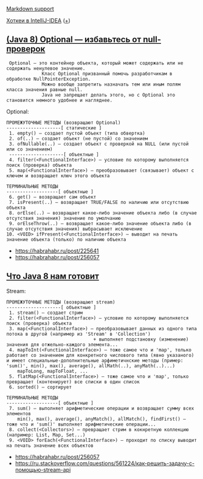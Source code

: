 [Markdown support](https://daringfireball.net/projects/markdown/syntax)

[Хоткеи в IntelliJ-IDEA](https://juja.com.ua/java/ide/intellij-idea-hotkeys) ([+](http://eax.me/intellij-idea-hotkeys))


[(Java 8) Optional — избавьтесь от null-проверок](https://examples.javacodegeeks.com/core-java/util/optional/java-8-optional-example)
---
     Optional — это контейнер объекта, который может содержать или не содержать ненулевое значение.
                 Класс Optional призванный помочь разработчикам в обработке NullPointerException.
                 Можно вообще запретить назначать тем или иным полям класса значения равные null.
                 Java не запрещает делать этого, но с Optional это становится немного удобнее и нагляднее.

Optional:

    ПРОМЕЖУТОЧНЫЕ МЕТОДЫ (возвращают Optional)
    --------------------[ статические ]
     1. empty() — создает пустой объект (типа обвертка)
     2. of(..) — создает объект (не пустой) со значением
     3. ofNullable(..) — создает объект с проверкой на NULL (или пустой или со значением)
     --------------------[ объектные ]
     4. filter(<FunctionalInterface>) — условие по которому выполняется поиск (проверка) объекта
     5. map(<FunctionalInterface>) — преобразовывает (связывает) объект с ключем и возвращает ключ этого объекта
      
    ТЕРМИНАЛЬНЫЕ МЕТОДЫ
    -------------------[ объектные ]
     6. get() — возвращает сам объект
     7. isPresent(..) — возвращает TRUE/FALSE по наличию или отсутствию объекта
     8. orElse(..) — возвращает какое-либо значение объекта либо (в случае отсутствия значения) значение по умолчанию 
     9. orElseThrow(..) — возвращает какое-либо значение объекта либо (в случае отсутствия значения) выбрасывает исключение
    10. <VOID> ifPresent(<FunctionalInterface>) — выводит на печать значение объекта (только) по наличию объекта

* https://habrahabr.ru/post/225641
* https://habrahabr.ru/post/256057

[Что Java 8 нам готовит](https://habrahabr.ru/post/203026)
---
Stream:

    ПРОМЕЖУТОЧНЫЕ МЕТОДЫ (возвращают stream)
    --------------------[ объектные ]
     1. stream() — создает стрим
     2. filter(<FunctionalInterface>) — условие по которому выполняется поиск (проверка) объекта
     3. map(<FunctionalInterface>) — преобразовывает данных из одного типа потока в другой (например из 'Stream' в 'Collection')
                                    + выполняет подстановку (изменение) значения для отжельно-каждого элемента... 
     4. mapToInt(<FunctionalInterface>) — тоже самое что и 'map', только работает со значением для конкретного числового типа (явно указаного) и имеет специальные-дополнительные арфиметичнские методы (пример: 'sum()', min(), max(), average(), allMath(..), anyMath(..)...)
        mapToLong, mapToFloat, ... 
     5. flatMap(<FunctionalInterface>) — тоже самое что и 'map', только превращает (контенирует) все списки в один список
     6. sorted() — сортирует
      
    ТЕРМИНАЛЬНЫЕ МЕТОДЫ
    -------------------[ объектные ]
     7. sum() — выполняет арифметические операции и возвращает сумму всех элементов
        min(), max(), average(), anyMatch(), allMatch(), findFirst() — тоже что и 'sum()' выполняет арифметические операции...  
     8. collect(<Collectors>) — превращает стрим в кокнретную коллекцию (например: List, Map, Set...)
     9. <VOID> forEach(<FunctionalInterface>) — проходит по списку выводит на печать значение всех объектов

* https://habrahabr.ru/post/256057
* https://ru.stackoverflow.com/questions/561224/как-решить-задачу-с-помощью-stream-api

    


